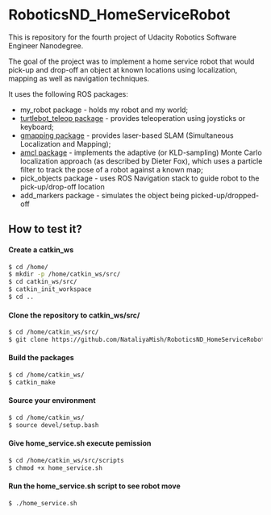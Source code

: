 # RoboticsND_HomeServiceRobot

This is repository for the fourth project of Udacity Robotics Software Engineer Nanodegree.

The goal of the project was to implement a home service robot that would pick-up and drop-off an object at known locations
using localization, mapping as well as navigation techniques.

It uses the following ROS packages:

* my_robot package - holds my robot and my world;
* [turtlebot_teleop package](http://wiki.ros.org/turtlebot_teleop) - provides teleoperation using joysticks or keyboard;
* [gmapping package](http://wiki.ros.org/gmapping) - provides laser-based SLAM (Simultaneous Localization and Mapping);
* [amcl package](http://wiki.ros.org/amcl) - implements the adaptive (or KLD-sampling) Monte Carlo localization approach (as described by Dieter Fox), 
  which uses a particle filter to track the pose of a robot against a known map;
* pick_objects package - uses ROS Navigation stack to guide robot to the pick-up/drop-off location
* add_markers package - simulates the object being picked-up/dropped-off

## How to test it?

#### Create a catkin_ws
```sh
$ cd /home/
$ mkdir -p /home/catkin_ws/src/
$ cd catkin_ws/src/
$ catkin_init_workspace
$ cd ..
```

#### Clone the repository to catkin_ws/src/
```sh
$ cd /home/catkin_ws/src/
$ git clone https://github.com/NataliyaMish/RoboticsND_HomeServiceRobot.git .
```

#### Build the packages
```sh
$ cd /home/catkin_ws/ 
$ catkin_make
```

#### Source your environment
```sh
$ cd /home/catkin_ws/
$ source devel/setup.bash
```

#### Give home_service.sh execute pemission
```sh
$ cd /home/catkin_ws/src/scripts
$ chmod +x home_service.sh
```

#### Run the home_service.sh script to see robot move
```sh
$ ./home_service.sh
```
